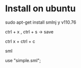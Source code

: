 # Install on ubuntu


sudo apt-get install smlnj
y v110.76




ctrl + x , ctrl + s  -> save



ctrl x + ctrl + c


sml



use "simple.sml";

